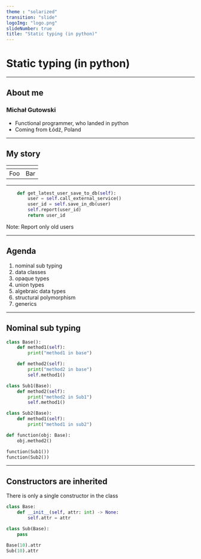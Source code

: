```yaml
---
theme : "solarized"
transition: "slide"
logoImg: "logo.png"
slideNumber: true
title: "Static typing (in python)"
---
```


# Static typing (in python)

---

## About me

### Michał Gutowski
* Functional programmer, who landed in python
* Coming from Łódź, Poland

---

## My story

| <!-- -->    | <!-- -->    |
|-------------|-------------|
| Foo         | Bar         |

---

```python
    def get_latest_user_save_to_db(self):
        user = self.call_external_service()
        user_id = self.save_in_db(user)
        self.report(user_id)
        return user_id
```

Note:
Report only old  users

---

## Agenda

1. nominal sub typing
1. data classes
1. opaque types
1. union types
1. algebraic data types
1. structural polymorphism
1. generics

---

## Nominal sub typing

```python
class Base():
    def method1(self):
        print("method1 in base")

    def method2(self):
        print("method2 in base")
        self.method1()

class Sub1(Base):
    def method2(self):
        print("method2 in Sub1")
        self.method1()

class Sub2(Base):
    def method1(self):
        print("method1 in sub2")

def function(obj: Base):
    obj.method2()

function(Sub1())
function(Sub2())

```

---

## Constructors are inherited

There is only a single constructor in the class

```python
class Base:
    def __init__(self, attr: int) -> None:
        self.attr = attr

class Sub(Base):
    pass

Base(10).attr
Sub(10).attr
```